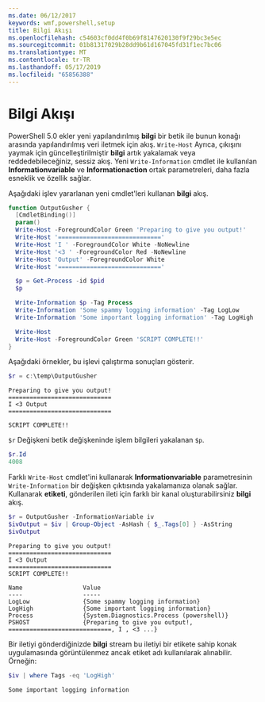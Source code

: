 ```yaml
---
ms.date: 06/12/2017
keywords: wmf,powershell,setup
title: Bilgi Akışı
ms.openlocfilehash: c54603cf0dd4f0b69f8147620130f9f29bc3e5ec
ms.sourcegitcommit: 01b81317029b28dd9b61d167045fd31f1ec7bc06
ms.translationtype: MT
ms.contentlocale: tr-TR
ms.lasthandoff: 05/17/2019
ms.locfileid: "65856388"
---
```

# <a name="information-stream"></a>Bilgi Akışı

PowerShell 5.0 ekler yeni yapılandırılmış **bilgi** bir betik ile bunun konağı arasında yapılandırılmış veri iletmek için akış. `Write-Host` Ayrıca, çıkışını yaymak için güncelleştirilmiştir **bilgi** artık yakalamak veya reddedebileceğiniz, sessiz akış. Yeni `Write-Information` cmdlet ile kullanılan **Informationvariable** ve **Informationaction** ortak parametreleri, daha fazla esneklik ve özellik sağlar.

Aşağıdaki işlev yararlanan yeni cmdlet'leri kullanan **bilgi** akış.

```powershell
function OutputGusher {
  [CmdletBinding()]
  param()
  Write-Host -ForegroundColor Green 'Preparing to give you output!'
  Write-Host '============================='
  Write-Host 'I ' -ForegroundColor White -NoNewline
  Write-Host '<3 ' -ForegroundColor Red -NoNewline
  Write-Host 'Output' -ForegroundColor White
  Write-Host '============================='

  $p = Get-Process -id $pid
  $p

  Write-Information $p -Tag Process
  Write-Information 'Some spammy logging information' -Tag LogLow
  Write-Information 'Some important logging information' -Tag LogHigh

  Write-Host
  Write-Host -ForegroundColor Green 'SCRIPT COMPLETE!!'
}
```

Aşağıdaki örnekler, bu işlevi çalıştırma sonuçları gösterir.

```powershell
$r = c:\temp\OutputGusher
```

```Output
Preparing to give you output!
=============================
I <3 Output
=============================

SCRIPT COMPLETE!!
```

`$r` Değişkeni betik değişkeninde işlem bilgileri yakalanan `$p`.

```powershell
$r.Id
4008
```

Farklı `Write-Host` cmdlet'ini kullanarak **Informationvariable** parametresinin `Write-Information` bir değişken çıktısında yakalamanıza olanak sağlar. Kullanarak **etiketi**, gönderilen ileti için farklı bir kanal oluşturabilirsiniz **bilgi** akış.

```powershell
$r = OutputGusher -InformationVariable iv
$ivOutput = $iv | Group-Object -AsHash { $_.Tags[0] } -AsString
$ivOutput
```

```Output
Preparing to give you output!
=============================
I <3 Output
=============================
SCRIPT COMPLETE!!

Name                 Value
----                 -----
LogLow               {Some spammy logging information}
LogHigh              {Some important logging information}
Process              {System.Diagnostics.Process (powershell)}
PSHOST               {Preparing to give you output!, =============================, I , <3 ...}
```

Bir iletiyi gönderdiğinizde **bilgi** stream bu iletiyi bir etikete sahip konak uygulamasında görüntülenmez ancak etiket adı kullanılarak alınabilir. Örneğin:

```powershell
$iv | where Tags -eq 'LogHigh'
```

```Output
Some important logging information
```